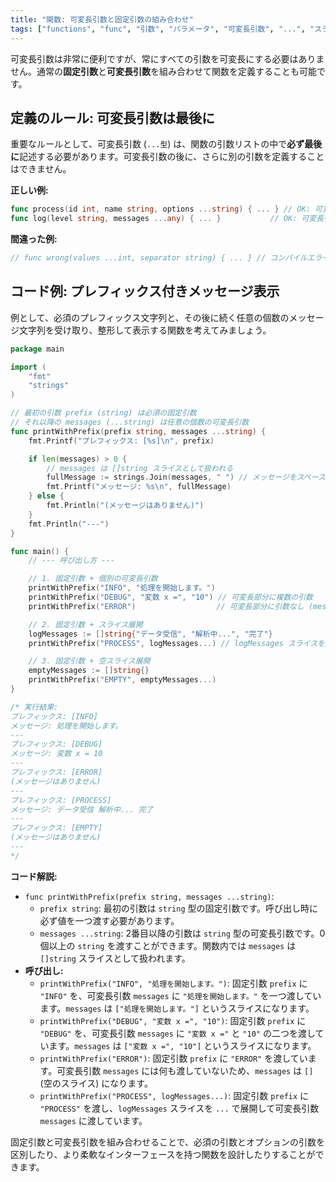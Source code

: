 ```yaml
---
title: "関数: 可変長引数と固定引数の組み合わせ"
tags: ["functions", "func", "引数", "パラメータ", "可変長引数", "...", "スライス"]
---
```


可変長引数は非常に便利ですが、常にすべての引数を可変長にする必要はありません。通常の**固定引数**と**可変長引数**を組み合わせて関数を定義することも可能です。

## 定義のルール: 可変長引数は最後に

重要なルールとして、可変長引数 (`...型`) は、関数の引数リストの中で**必ず最後に**記述する必要があります。可変長引数の後に、さらに別の引数を定義することはできません。

**正しい例:**
```go
func process(id int, name string, options ...string) { ... } // OK: 可変長引数は最後
func log(level string, messages ...any) { ... }           // OK: 可変長引数は最後
```

**間違った例:**
```go
// func wrong(values ...int, separator string) { ... } // コンパイルエラー: 可変長引数の後に引数を定義できない
```

## コード例: プレフィックス付きメッセージ表示

例として、必須のプレフィックス文字列と、その後に続く任意の個数のメッセージ文字列を受け取り、整形して表示する関数を考えてみましょう。

```go title="固定引数と可変長引数の組み合わせ"
package main

import (
	"fmt"
	"strings"
)

// 最初の引数 prefix (string) は必須の固定引数
// それ以降の messages (...string) は任意の個数の可変長引数
func printWithPrefix(prefix string, messages ...string) {
	fmt.Printf("プレフィックス: [%s]\n", prefix)

	if len(messages) > 0 {
		// messages は []string スライスとして扱われる
		fullMessage := strings.Join(messages, " ") // メッセージをスペースで連結
		fmt.Printf("メッセージ: %s\n", fullMessage)
	} else {
		fmt.Println("(メッセージはありません)")
	}
	fmt.Println("---")
}

func main() {
	// --- 呼び出し方 ---

	// 1. 固定引数 + 個別の可変長引数
	printWithPrefix("INFO", "処理を開始します。")
	printWithPrefix("DEBUG", "変数 x =", "10") // 可変長部分に複数の引数
	printWithPrefix("ERROR")                  // 可変長部分に引数なし (messages は空スライスになる)

	// 2. 固定引数 + スライス展開
	logMessages := []string{"データ受信", "解析中...", "完了"}
	printWithPrefix("PROCESS", logMessages...) // logMessages スライスを展開して渡す

	// 3. 固定引数 + 空スライス展開
	emptyMessages := []string{}
	printWithPrefix("EMPTY", emptyMessages...)
}

/* 実行結果:
プレフィックス: [INFO]
メッセージ: 処理を開始します。
---
プレフィックス: [DEBUG]
メッセージ: 変数 x = 10
---
プレフィックス: [ERROR]
(メッセージはありません)
---
プレフィックス: [PROCESS]
メッセージ: データ受信 解析中... 完了
---
プレフィックス: [EMPTY]
(メッセージはありません)
---
*/
```

**コード解説:**

*   `func printWithPrefix(prefix string, messages ...string)`:
    *   `prefix string`: 最初の引数は `string` 型の固定引数です。呼び出し時に必ず値を一つ渡す必要があります。
    *   `messages ...string`: 2番目以降の引数は `string` 型の可変長引数です。0個以上の `string` を渡すことができます。関数内では `messages` は `[]string` スライスとして扱われます。
*   **呼び出し:**
    *   `printWithPrefix("INFO", "処理を開始します。")`: 固定引数 `prefix` に `"INFO"` を、可変長引数 `messages` に `"処理を開始します。"` を一つ渡しています。`messages` は `["処理を開始します。"]` というスライスになります。
    *   `printWithPrefix("DEBUG", "変数 x =", "10")`: 固定引数 `prefix` に `"DEBUG"` を、可変長引数 `messages` に `"変数 x ="` と `"10"` の二つを渡しています。`messages` は `["変数 x =", "10"]` というスライスになります。
    *   `printWithPrefix("ERROR")`: 固定引数 `prefix` に `"ERROR"` を渡しています。可変長引数 `messages` には何も渡していないため、`messages` は `[]` (空のスライス) になります。
    *   `printWithPrefix("PROCESS", logMessages...)`: 固定引数 `prefix` に `"PROCESS"` を渡し、`logMessages` スライスを `...` で展開して可変長引数 `messages` に渡しています。

固定引数と可変長引数を組み合わせることで、必須の引数とオプションの引数を区別したり、より柔軟なインターフェースを持つ関数を設計したりすることができます。
